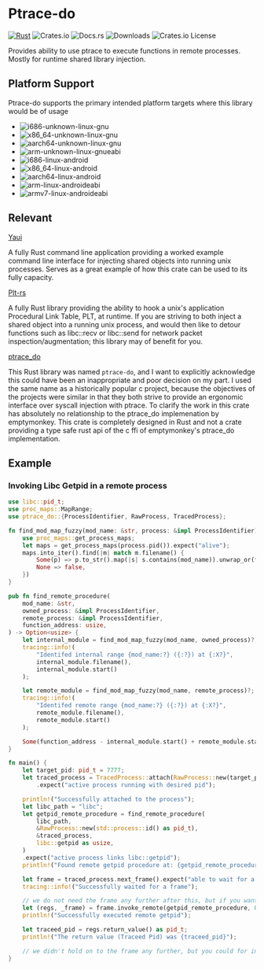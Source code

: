 # Ptrace-do
[![Rust](https://img.shields.io/badge/Rust-%23000000.svg?e&logo=rust&logoColor=white)](#)
![Crates.io](https://img.shields.io/crates/v/ptrace-do)
![Docs.rs](https://img.shields.io/docsrs/ptrace-do/latest)
![Downloads](https://img.shields.io/crates/d/ptrace-do)
![Crates.io License](https://img.shields.io/crates/l/ptrace-do)

Provides ability to use ptrace to execute functions in remote processes.
Mostly for runtime shared library injection.

## Platform Support

Ptrace-do supports the primary intended platform targets where this library would be of usage
- ![i686-unknown-linux-gnu](https://github.com/ohchase/ptrace-do/actions/workflows/i686-unknown-linux-gnu.yml/badge.svg)
- ![x86_64-unknown-linux-gnu](https://github.com/ohchase/ptrace-do/actions/workflows/x86_64-unknown-linux-gnu.yml/badge.svg)
- ![aarch64-unknown-linux-gnu](https://github.com/ohchase/ptrace-do/actions/workflows/aarch64-unknown-linux-gnu.yml/badge.svg)
- ![arm-unknown-linux-gnueabi](https://github.com/ohchase/ptrace-do/actions/workflows/arm-unknown-linux-gnueabi.yml/badge.svg)
- ![i686-linux-android](https://github.com/ohchase/ptrace-do/actions/workflows/i686-linux-android.yml/badge.svg)
- ![x86_64-linux-android](https://github.com/ohchase/ptrace-do/actions/workflows/x86_64-linux-android.yml/badge.svg)
- ![aarch64-linux-android](https://github.com/ohchase/ptrace-do/actions/workflows/aarch64-linux-android.yml/badge.svg)
- ![arm-linux-androideabi](https://github.com/ohchase/ptrace-do/actions/workflows/arm-linux-androideabi.yml/badge.svg)
- ![armv7-linux-androideabi](https://github.com/ohchase/ptrace-do/actions/workflows/armv7-linux-androideabi.yml/badge.svg)

## Relevant
[Yaui](https://github.com/ohchase/yaui)

A fully Rust command line application providing a worked example command line interface for injecting shared objects into running unix processes. Serves as a great example of how this crate can be used to its fully capacity.

[Plt-rs](https://github.com/ohchase/plt-rs)

A fully Rust library providing the ability to hook a unix's application Procedural Link Table, PLT, at runtime. If you are striving to both inject a shared object into a running unix process, and would then like to detour functions such as libc::recv or libc::send for network packet inspection/augmentation; this library may of benefit for you.

[ptrace_do](https://github.com/emptymonkey/ptrace_do)

This Rust library was named `ptrace-do`, and I want to explicitly acknowledge this could have been an inappropriate and poor decision on my part. I used the same name as a historically popular c project, because the objectives of the projects were similar in that they both strive to provide an ergonomic interface over syscall injection with ptrace. To clarify the work in this crate has absolutely no relationship to the ptrace_do implemenation by emptymonkey. This crate is completely designed in Rust and not a crate providing a type safe rust api of the c ffi of emptymonkey's ptrace_do implementation. 

## Example
### Invoking Libc Getpid in a remote process
```rust
use libc::pid_t;
use proc_maps::MapRange;
use ptrace_do::{ProcessIdentifier, RawProcess, TracedProcess};

fn find_mod_map_fuzzy(mod_name: &str, process: &impl ProcessIdentifier) -> Option<MapRange> {
    use proc_maps::get_process_maps;
    let maps = get_process_maps(process.pid()).expect("alive");
    maps.into_iter().find(|m| match m.filename() {
        Some(p) => p.to_str().map(|s| s.contains(mod_name)).unwrap_or(false),
        None => false,
    })
}

pub fn find_remote_procedure(
    mod_name: &str,
    owned_process: &impl ProcessIdentifier,
    remote_process: &impl ProcessIdentifier,
    function_address: usize,
) -> Option<usize> {
    let internal_module = find_mod_map_fuzzy(mod_name, owned_process)?;
    tracing::info!(
        "Identifed internal range {mod_name:?} ({:?}) at {:X?}",
        internal_module.filename(),
        internal_module.start()
    );

    let remote_module = find_mod_map_fuzzy(mod_name, remote_process)?;
    tracing::info!(
        "Identifed remote range {mod_name:?} ({:?}) at {:X?}",
        remote_module.filename(),
        remote_module.start()
    );

    Some(function_address - internal_module.start() + remote_module.start())
}

fn main() {
    let target_pid: pid_t = 7777;
    let traced_process = TracedProcess::attach(RawProcess::new(target_pid))
        .expect("active process running with desired pid");

    println!("Successfully attached to the process");
    let libc_path = "libc";
    let getpid_remote_procedure = find_remote_procedure(
        libc_path,
        &RawProcess::new(std::process::id() as pid_t),
        &traced_process,
        libc::getpid as usize,
    )
    .expect("active process links libc::getpid");
    println!("Found remote getpid procedure at: {getpid_remote_procedure:X?}");

    let frame = traced_process.next_frame().expect("able to wait for a process frame");
    tracing::info!("Successfully waited for a frame");

    // we do not need the frame any further after this, but if you wanted to do more function calls you would hold on to the frame for further execution.
    let (regs, _frame) = frame.invoke_remote(getpid_remote_procedure, 0, &[])?;
    println!("Successfully executed remote getpid");

    let traceed_pid = regs.return_value() as pid_t;
    println!("The return value (Traceed Pid) was {traceed_pid}");

    // we didn't hold on to the frame any further, but you could for instance recall getpid again here or chroot, etc...
}
```

